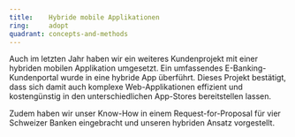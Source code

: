 ```yaml
---
title:    Hybride mobile Applikationen  
ring:     adopt  
quadrant: concepts-and-methods
---
```


Auch im letzten Jahr haben wir ein weiteres Kundenprojekt mit einer hybriden mobilen Applikation umgesetzt. Ein umfassendes E-Banking-Kundenportal wurde in eine hybride App überführt. Dieses Projekt bestätigt, dass sich damit auch komplexe Web-Applikationen effizient und kostengünstig in den unterschiedlichen App-Stores bereitstellen lassen.

Zudem haben wir unser Know-How in einem Request-for-Proposal für vier Schweizer Banken eingebracht und unseren hybriden Ansatz vorgestellt.
